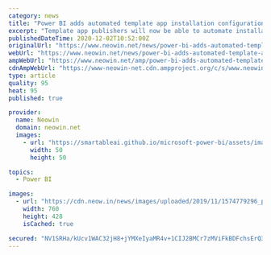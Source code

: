 ```yaml
---
category: news
title: "Power BI adds automated template app installation configuration capability"
excerpt: "Template app publishers will now be able to automate installation configurations for their customers. The new capability completely eliminates parameter configuration from the user end."
publishedDateTime: 2020-12-02T10:52:00Z
originalUrl: "https://www.neowin.net/news/power-bi-adds-automated-template-app-installation-configuration-capability"
webUrl: "https://www.neowin.net/news/power-bi-adds-automated-template-app-installation-configuration-capability"
ampWebUrl: "https://www.neowin.net/amp/power-bi-adds-automated-template-app-installation-configuration-capability/"
cdnAmpWebUrl: "https://www-neowin-net.cdn.ampproject.org/c/s/www.neowin.net/amp/power-bi-adds-automated-template-app-installation-configuration-capability/"
type: article
quality: 95
heat: 95
published: true

provider:
  name: Neowin
  domain: neowin.net
  images:
    - url: "https://smartableai.github.io/microsoft-power-bi/assets/images/organizations/neowin.net-50x50.jpg"
      width: 50
      height: 50

topics:
  - Power BI

images:
  - url: "https://cdn.neow.in/news/images/uploaded/2019/11/1574779296_powerbi2_story.jpg"
    width: 760
    height: 428
    isCached: true

secured: "NV1SRHa/kUcv1WAC32jH8+jYMXeIyaMR4v+1CIJ2BMCr7zMViFkBDFchsErQ3KoEVbwPqaP8IRwhIPAuNQUPbbddOSfLg+EeManUVfXc7ZkahTn7dSdGNfcdDbGRhEINWjyGPiet8+loiFeUFz8ut+cAoSk2ZDqxUrjHqQpPLZQ6fEKdHTh9SMOzsj2PmTuNqQglSH4XYNyEGBPNyX9qbIKf5Pw4MpZnJoumADDRlojhoehmI8hol190eXBUdHSQhz4PuGsmCy3Mmp0TWWvKI+bQXyZdsJKxnEZzy8BfmESn5ecozk+AUbpqP0uI5CimsWzkKnvkb+18laRo9AcnUVgU3Bd1x74kZG/hLfwYgA4=;gYeNcvYyNshNxD7LoLW33w=="
---
```



